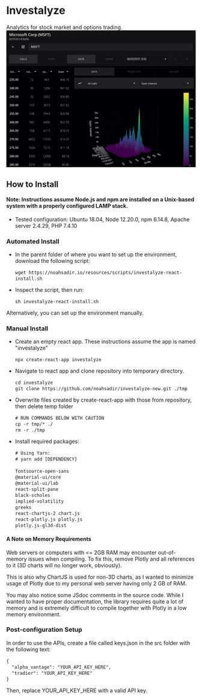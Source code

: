 # Investalyze
Analytics for stock market and options trading.
![screenshot of application](demo.png)

## How to Install

#### Note: Instructions assume Node.js and npm are installed on a Unix-based system with a properly configured LAMP stack.
 - Tested configuration: Ubuntu 18.04, Node 12.20.0, npm 6.14.8, Apache server 2.4.29, PHP 7.4.10

### Automated Install
 - In the parent folder of where you want to set up the environment, download the following script:
   ```
   wget https://noahsadir.io/resources/scripts/investalyze-react-install.sh
   ```
 - Inspect the script, then run:
   ```
   sh investalyze-react-install.sh
   ```
Alternatively, you can set up the environment manually.

### Manual Install
- Create an empty react app. These instructions assume the app is named "investalyze"
  ```
  npx create-react-app investalyze
  ```
- Navigate to react app and clone repository into temporary directory.
  ```
  cd investalyze
  git clone https://github.com/noahsadir/investalyze-new.git ./tmp
  ```
- Overwrite files created by create-react-app with those from repository, then delete temp folder
  ```
  # RUN COMMANDS BELOW WITH CAUTION
  cp -r tmp/* ./
  rm -r ./tmp
  ```
- Install required packages:
  ```
  # Using Yarn:
  # yarn add [DEPENDENCY]

  fontsource-open-sans
  @material-ui/core
  @material-ui/lab
  react-split-pane
  black-scholes
  implied-volatility
  greeks
  react-chartjs-2 chart.js
  react-plotly.js plotly.js
  plotly.js-gl3d-dist
  ```

#### A Note on Memory Requirements

Web servers or computers with <= 2GB RAM may encounter out-of-memory issues when compiling. To fix this, remove Plotly and all references to it (3D charts will no longer work, obviously).

This is also why ChartJS is used for non-3D charts, as I wanted to minimize usage of Plotly due to my personal web server having only 2 GB of RAM.

You may also notice some JSdoc comments in the source code. While I wanted to have proper documentation, the library requires quite a lot of memory and is extremely difficult to compile together with Plotly in a low memory environment.

### Post-configuration Setup

In order to use the APIs, create a file called keys.json in the src folder with the following text:
```
{
  "alpha_vantage": "YOUR_API_KEY_HERE",
  "tradier": "YOUR_API_KEY_HERE"
}
```
Then, replace YOUR_API_KEY_HERE with a valid API key.
